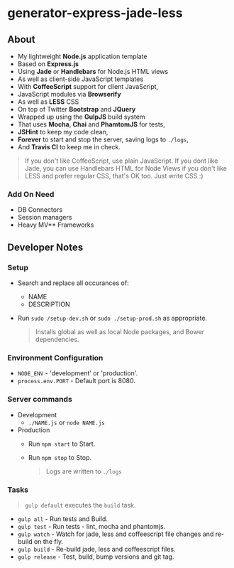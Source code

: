 generator-express-jade-less
==========

## About

- My lightweight **Node.js** application template
- Based on **Express.js**
- Using **Jade** or **Handlebars** for Node.js HTML views
- As well as client-side JavaScript templates 
- With **CoffeeScript** support for client JavaScript,
- JavaScript modules via **Browserify**
- As well as **LESS** CSS
- On top of Twitter **Bootstrap** and **JQuery**
- Wrapped up using the **GulpJS** build system
- That uses **Mocha**, **Chai** and **PhamtomJS** for tests,
- **JSHint** to keep my code clean,
- **Forever** to start and stop the server, saving logs to `./logs`,
- And **Travis CI** to keep me in check.

> If you don't like CoffeeScript, use plain JavaScript. 
> If you dont like Jade, you can use Handlebars HTML for Node Views
> if you don't like LESS and prefer regular CSS, that's OK too. Just write CSS :)

### Add On Need

- DB Connectors
- Session managers
- Heavy MV** Frameworks

## Developer Notes

### Setup

- Search and replace all occurances of:
  - NAME
  - DESCRIPTION
- Run `sudo /setup-dev.sh` or `sudo ./setup-prod.sh` as appropriate.

    > Installs global as well as local Node packages, and Bower dependencies.

### Environment Configuration

- `NODE_ENV` - 'development' or 'production'. 
- `process.env.PORT` - Default port is 8080.

### Server commands

- Development
  - `./NAME.js` or `node NAME.js`
- Production
  - Run `npm start` to Start.
  - Run `npm stop` to Stop.

    > Logs are written to `./logs`


### Tasks

> `gulp default` executes the `build` task.

- `gulp all` - Run tests and Build.
- `gulp test` - Run tests - lint, mocha and phantomjs.
- `gulp watch` - Watch for jade, less and coffeescript file changes and re-build on the fly.
- `gulp build` - Re-build jade, less and coffeescript files.
- `gulp release` - Test, build, bump versions and git tag.
